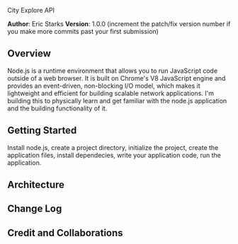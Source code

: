  City Explore API

**Author**: Eric Starks
**Version**: 1.0.0 (increment the patch/fix version number if you make more commits past your first submission)

## Overview
Node.js is a runtime environment that allows you to run JavaScript code outside of a web browser. It is built on Chrome's V8 JavaScript engine and provides an event-driven, non-blocking I/O model, which makes it lightweight and efficient for building scalable network applications. I'm building this to physically learn and get familiar with the node.js application and the building functionality of it.

## Getting Started
Install node.js, create a project directory, initialize the project, create the application files, install dependecies, write your application code, run the application.

## Architecture
<!-- Provide a detailed description of the application design. What technologies (languages, libraries, etc) you're using, and any other relevant design information. -->

## Change Log
<!-- Use this area to document the iterative changes made to your application as each feature is successfully implemented. Use time stamps. Here's an example:

01-01-2001 4:59pm - Application now has a fully-functional express server, with a GET route for the location resource. -->

## Credit and Collaborations